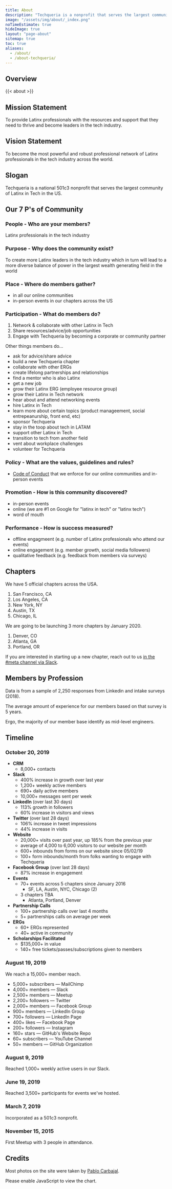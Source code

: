```yaml
---
title: About
description: "Techqueria is a nonprofit that serves the largest community of Latinx in Tech. 💻"
image: "/assets/img/about/_index.png"
noTimeEstimate: true
hideImage: true
layout: "page-about"
sitemap: true
toc: true
aliases:
  - /about/
  - /about-techqueria/
---
```


## Overview

{{< about >}}

## Mission Statement

To provide Latinx professionals with the resources and support that they need to thrive and become leaders in the tech industry.

## Vision Statement

To become the most powerful and robust professional network of Latinx professionals in the tech industry across the world.

## Slogan

Techqueria is a national 501c3 nonprofit that serves the largest community of Latinx in Tech in the US.

## Our 7 P's of Community

### People - Who are your members?

Latinx professionals in the tech industry

### Purpose - Why does the community exist?

To create more Latinx leaders in the tech industry which in turn will lead to a more diverse balance of power in the largest wealth generating field in the world

### Place - Where do members gather?

- in all our online communities
- in-person events in our chapters across the US

### Participation - What do members do?

1. Network & collaborate with other Latinx in Tech
2. Share resources/advice/job opportunities
3. Engage with Techqueria by becoming a corporate or community partner

Other things members do...

- ask for advice/share advice
- build a new Techqueria chapter
- collaborate with other ERGs
- create lifelong partnerships and relationships
- find a mentor who is also Latinx
- get a new job
- grow their Latinx ERG (employee resource group)
- grow their Latinx in Tech network
- hear about and attend networking events
- hire Latinx in Tech
- learn more about certain topics (product manageement, social entrepeanurship, front end, etc)
- sponsor Techqueria
- stay in the toop about tech in LATAM
- support other Latinx in Tech
- transition to tech from another field
- vent about workplace challenges
- volunteer for Techqueria

### Policy - What are the values, guidelines and rules?

- [Code of Conduct](/about/code-of-conduct/) that we enforce for our online communities and in-person events

### Promotion - How is this community discovered?

- in-person events
- online (we are #1 on Google for "latinx in tech" or "latinx tech")
- word of mouth

### Performance - How is success measured?

- offline engagmeent (e.g. number of Latinx professionals who attend our events)
- online engagement (e.g. member growth, social media followers)
- qualitative feedback (e.g. feedback from members via surveys)

## Chapters

We have 5 official chapters across the USA.

1. San Francisco, CA
2. Los Angeles, CA
3. New York, NY
4. Austin, TX
5. Chicago, IL

We are going to be launching 3 more chapters by January 2020.

1. Denver, CO
2. Atlanta, GA
3. Portland, OR

If you are interested in starting up a new chapter, reach out to us [in the #meta channel via Slack](/communities/slack/).

## Members by Profession

Data is from a sample of 2,250 responses from Linkedin and intake surveys (2018).

The average amount of experience for our members based on that survey is 5 years.

Ergo, the majority of our member base identify as mid-level engineers.

<div class="has-text-centered u-align-item--centered u-max-width--tablet m-auto mt-2 mb-2">
  <canvas id="pie-chart"></canvas>
</div>

## Timeline

### October 20, 2019

- **CRM**
  - 8,000+ contacts
- **Slack**
  - 400% increase in growth over last year
  - 1,200+ weekly active members
  - 690+ daily active members
  - 10,000+ messages sent per week
- **LinkedIn** (over last 30 days)
  - 113% growth in followers
  - 60% increase in visitors and views
- **Twitter** (over last 28 days)
  - 106% increase in tweet impressions
  - 44% increase in visits
- **Website**
  - 20,000+ visits over past year, up 185% from the previous year
  - average of 4,000 to 6,000 visitors to our website per month
  - 600+ inbounds from forms on our website since 05/02/19
  - 100+ form inbounds/month from folks wanting to engage with Techqueria
- **Facebook Group** (over last 28 days)
  - 87% increase in engagement
- **Events**
  - 70+ events across 5 chapters since January 2016
    - SF, LA, Austin, NYC, Chicago (2)
  - 3 chapters TBA
    - Atlanta, Portland, Denver
- **Partnership Calls**
  - 100+ partnership calls over last 4 months
  - 5+ partnerships calls on average per week
- **ERGs**
  - 60+ ERGs represented
  - 40+ active in community
- **Scholarships Facilitated**
  - <!-- prettier-ignore -->$135,000+ in value
  - 140+ free tickets/passes/subscriptions given to members

### August 19, 2019

We reach a 15,000+ member reach.

- 5,000+ subscribers — MailChimp
- 4,000+ members — Slack
- 2,500+ members — Meetup
- 2,200+ followers — Twitter
- 2,000+ members — Facebook Group
- 900+ members — LinkedIn Group
- 700+ followers — LinkedIn Page
- 400+ likes — Facebook Page
- 200+ followers — Instagram
- 160+ stars — GitHub's Website Repo
- 60+ subscribers — YouTube Channel
- 50+ members — GitHub Organization

### August 9, 2019

Reached 1,000+ weekly active users in our Slack.

### June 19, 2019

Reached 3,500+ participants for events we've hosted.

### March 7, 2019

Incorporated as a 501c3 nonprofit.

### November 15, 2015

First Meetup with 3 people in attendance.

## Credits

Most photos on the site were taken by [Pablo Carbajal](https://www.linkedin.com/in/phcarbajal/).

<!-- >
Partnering with Salvador Guerrero in the launch of the new Denver Techqueria chapter.
It's been hard to find Latinx in tech in my market, so it would be great to expand my network remotely.
I went to an event at the Adobe in SF and loved the vibe. I would love to be apart of the community of like-minded individuals.
I'm interested in order to develop a network and make new connections.
I would love to network with other UX designers and find job opportunities in San Francisco, Seattle, and Denver.
I am new in the city, I heard about you in the latinofest. Sounds great, I want to know more.
As a 4th year I am still executing a go getter mentality and looking for positive resources to help me succeed !
I’m interested because it offers an opportunity to be able to network with fellow Latino/Hispanics exploring the same or similar paths.
I attended LTX Fest and was overwhelmed (in the best way possible) by all the love and support the Latinx tech world provides. I never knew what I was missing out on, and now that I do - I'm extremely dedicated to finding a community to support my future growth as a Latina in the tech industry.
I want to meet other latinx people who are in tech and represent out here. It is always great to network!
I am interested in getting to know who in our Latino community is in Tech and any projects that they are involved with.
I'd like to join to connect to the Latinx community in tech in my community. As well to possibly form partnerships to host meetup events or speakers at Favor.
Met Shashi and Andrea at the LTXFest. I would like to support the community as best as I can
I have recently taken up an interested in tech and have started classes on Code Academy. I am looking for a community for like minded individuals and to feel empowered as a Latina in tech!
I was referred to this community through a friend in the tech industry and someone already a member of this community. Looking to learn as much as I can about tech (I am new to tech and to sales), and looking to learn with folks similar to me.
I am the global co-lead of Verizon Media's Latinos in Tech (LIT) Employee Resource Group. I would love to join and support in any way possible.
Making the choice to explore my interests in the tech industry wasn't something I ever invisioned myself doing until I reached university and found a community of people from similari backgrounds that inspired me to pursue computer science. It was through them that I learned the true value of community and as such, would love the opportunity to become a part of techqueria.
I want to increase my engagement with fellow Latinxs. I am looking to network.
I'm looking to find community, network, and learn from others in the industry.
Looking to network with Latinos in the tech community.
Would love to connect with a LatinX community of people working in tech. Support, collaboration, friendships and networking.
Meet other Latino tech pros
Meet other people in the same industry
I'm looking to connect with Latinos already in Tech as it is the industry into which I am hoping move.
I had already heard about Techqueria from my coworker and unfortunately missed some events due to prior engagements. I never knew the Latinx community within tech is as big as it is and LTX fest showed me just that and made me so happy and made me want to connect more with other Latinx people.
I was involved on leadership on the Hispanic Staff Association as a former staffer on Capitol Hill for Congressman Chuy García of Chicago, so now that I've transitioned to a career in tech, I also hope to get involved with the Latino community here.
Would like to share opportunities for Latinxs in tech in the Bay Area and get involved if I can.
After learning about Techqueria at the LIT Summit, it seemed like such a great community to be a part of and to learn from other's experiences.
I would like to expand my network in the tech industry and be able to mentor from my knowledge to others in the fintech industry
Recruiting the best team possible!
A couple of my co-workers have been talking about the channel since we work remotely. It is quite hard finding latinos that work in tech. This is why I'm excited to see a whole community of them
Connect with other Latino/Latina tech community members
Sharing my experience and knowledge with the community and building a diverse support network in my chosen  industry.
I want to join a Tech community that is predominately Latinx heritage.
I heard great things from my friends who attended Grace Hopper recently and we have a Los Snaps! ERG group that we'd love to host more events in Los Angeles with other latinos in tech.
I'm trying to get more involved with communities like this one
I work for Bitwise Industries in Fresno California, and our focus as an organization is to uplift communities through tech. We have a strong Latino community in Our organization and we’d love to have a Techqueria chapter in the Central Valley!
Looking to connect to more comunidad in this industry.
Join a community that I can make a difference with
To support our community. To increase the % of women in tech roles.
I’m interested because I want to be able to connect with other Latino professionals in the recruitment industry that can help me grow and transition into the tech industry.
Want to connect to the Latinx community.
I would like to give back to the community and for the betterment of future generations.
I was at the Latinx Heritage Event at CB on 10/9, I received an invite via the Nextplay slack, I was encouraged to join the Slack channel at the event.
I would like to connect more with Latinx community in tech! I’m thinking of pursuing tech as a future job opportunities but still unsure.
As a Latinx person in Tech in SF, I have found very little community, hoping Techqueria can give me a little of that!\r\n\r\nAlso, Francis who I've heard speak at various events is awesome and I loved to learn more from her! :)
I feel that I can grow and become more informed and sufficient with the tech industry.
I'm interested in understanding how Tech can be leveraged to enhance health and wellness outcomes in Latinx communities. We are a particularly marginalized community in terms health metrics, and I believe by sharing ideas we can work to improve our conditions.
I am a recent first generation graduate and would like to join a supportive Latinx community to grow my network. Looking for job opportunities and a space to grow and support other Latinx.
To connect with more latinos and make connections with my people.
Actively looking for a new role in people operations, diversity, equity and inclusion and social impact.
Community, sharing job opportunities and being an ally to other people of color in tech!
I've followed the group on Meetup for quite sometime.  I finally was able to go to an event and had a great time meeting other people that are part of the Latinx community.
I've been looking for an active LatinX commmunity for connecting, since we are still a small minority in tech fields.
Always want to be closer to my latinx community and this seems like a great group. Also, great freaking name (Techqueria)!
Would like to expand my network in the LatinX community
Be able to gather knowledge on how to network and be professional. Additionally be the ambassador of my school and help spread the word of our latinx community.
I'm currently a student at Skyline College, apart of student government, the president of LASO club (Latin American Student Organization), and a member at our Engineering Tech and Scholars Learning Community. Our school population consists more than 50% of latinos and as a representation of our student body but being latina I'd like to help my school show our students that there are a lot of latinos in the tech industry and they won't be alone in this journey by making connections.
Wanted to find a community of Latinos around where I live.
really enjoyed the event at crunchbase. as a Portuguese I felt really welcomed to the group.
Nice community, I went to a meetup in crunchbase and liked it.
I'm new in the tech scene, and I'm trying to find a community. I met some people from Techqueria today at the LTX Fest and they seemed great. I look forward to the opportunities and friendships that will come out of membership in this community.
Growth my tech network in the US
Would like to open my network to other Latinos to help them with sales opportunities/jobs.  \r\n
I am interested in creating community among other latinas in tech. I would also love to share relevant opportunities with my students
I'm looking for a community of like minded people to discuss business, technology and other things.
Would love to meet local developers and contribute to the community.
I had a great chat with Kristal Garcia about the Techqueria community and want to connect with other people of LatinX descent in the tech industry.
Networking and meeting tech entrepreneurs
I am one of the directors at a tech education organization. We focus on empowering low-income communities of color to get connected to the tech sector.
Share volunteer opportunities and connect our students to mentors and role models
I want to connect to different people, networking, and help to empower women
Connecting with other Latinxs in product and design, mentor and support each other
Would like to get connected and learn from others already in tech
I want to connect to with other Latinx people in tech in the Bay and learn from them!
Community
I feel like it's important to meet other Latinx people in tech because we are a minority in these spaces. We can use this community to guide each other and help lift one another up.
I want to help Latinx to create a high-achieving Personal Brand Look
Meet new people, Learn about the industry from other perspectives, and open to new job opportunities.
To connect with other Latinx techies and give back.
I have always worked in tech and media and would love to be connected to other Latinx professionals in the tech community.
I am invested in improving diversity within Tech and opening up conversations around the role Tech is playing to both benefit and harm the broader Latinx community.
I would like to expand my network and meet other Latinx in the industry.
I want to meet other Latinx members of the community to learn about the impact they’re making. Also, I want to know how these bright minds think tech can solve some of the issues disproportionately affecting our community in the U.S. and beyond.
I want to be more involved with the latinx community in tech, especially as a former Code2040 fellow
I would like to meet more people in the tech industry and join a community that supports and uplifts each other.
I am a woman in tech and want to make a difference in the world. I want to share my positive experience at LTSE thus far.
To join a latin professional community, to support the community, networking and have fun
Meet more Latinx folks in tech.
I want to be a more active Latinx member within the tech community bring in new members as well as helping my company ERG grown and retain employee that identify as Latinx.
I want to connect with other Latinx in the tech industry. I've found that when I am in a space with other Latinx there is a different kind of connection that makes it easier for me to communicate ideas. I believe that this community will help me in my career.
I want to expand my network of like-minded individuals and also serve as a future mentor to others. I want to share opportunities that I come across that may benefit others in the Latinx community.
I am interested in supporting and being supported by the community.
I'm latina and interested to become more informed in conversations related to latinos in tech.
Since the tech industry is very short on Latinx people, I find it very hard communicating/ networking with people. I am interested in Techqueria because it's the largest Latinx community.
I want to be a part of a community of Latinx professionals in Tech that understand me and support me in my professional aspirations. In addition, I want to attend events to network as well as assist the community as best I can.
It looks like a great opportunity to get to be exposed to amazing events and meet people from all different backgrounds.  Techqueria also seems very inspiring to think outside of the box and not to be afraid to break barriers.
I heard about Techqueria in a social event in another company here in SF. I got interested to connect with you, connect with peers, and explore volunteer opportunities.
I've always felt like there was a shortage of Latinx scholars within the Tech community. It's refreshing to know that there is a whole community solely devoted to Latinx people interested in tech.
I learned of Techqueria through Twilio's LatinX ERG and it seems like a great way to participate and connect with the LatinX tech community.
I love to support Latinos in Tech!
Sounds like a really cool community!
To support more latinx folks in the tech industry! \r\n\r\nI identify as Black, but am primarily of Haitian descent, which is arguably also Latinx. I've been in the tech industry for over 20 years and am trying to invest more energy in helping more people of color get in and be successful
Connect with other Latinos, and provide opportunities to others.
Im a first gen student looking to meet anyone willing to mentor a Latina in Tech
I support the vision.
I am interested in joining Techqueria because I would love to see more Hispanic representation in the tech industry. I want my people to have as much a chance as others to work in this field.
To meet la raza.\r\nTo learn about work opportunities.
I'm a recent graduate and transplant to the Bay Area looking to connect with fellow members of the Latinx community, especially those involved in tech and politics.
A coworker of mine told me about it as he is also a part of it and it definitely seems like something I would like to be a part of at this point in my life.
I would like to meet other Latinas who are in the tech field.
I am a Computer Science student graduating in Spring 2020 looking to meet  other Latinx individuals with a passion for tech, hear and learn from their experiences in the modern tech industry, and explore future full time employment opportunities.
I just need to expand my network and connect with my people, la Raza, saben? Barely starting out, so having a network that's already there, it'd be awesome to have the support.
I'd like to network with other Latinx in tech, discussing issues of importance to Latinx in tech and joining / supporting the community.
To meet people working in tech
I recently attended an event in San Francisco for Hispanic Heritage month. I truly enjoyed the connections I made with professionals that shared similar backgrounds. I would love to be part of this community where I can find a mentor, as well as mentor the younger members.
For a greater access to resources as well as job searching and inspiration from a good community.
I will graduate from IU in May 2020. I am looking for a role in tech consulting or business analytics.
I am looking to find a community of Latinx in tech, specifically in Data Science
I am about to graduate from school and would love to be connected with other fellow Latinx technologists to learn and grow with them. I also excited to attend meetings to connect with people and listen to their experiences in tech.
I'm an IT support specialist studying to become a programmer and looking to getting into cybersecurity. I heard about this community from the Computer Science Department Chair at my school.
I want to network with more latinos in this industry and find people to work on projects with.
I want to join a community of people who are aspiring to breakthrough in the tech field.
Curious to learn more about the community.
Me gustaria conectar con la comunidad latina involucrada en la industria del software. Principalmente extender mi red en Atlanta, GA.
To meet like minded individuals and contribute to the effort of connecting the latino community with tech.
Want to see more people of latinx descent and tech to socialize and learn new skills.
I would love to have the opportunity to network with and learn from other Latinxs in tech. This sounds like an awesome community!
Hi! I am looking to connect with other Latinx in tech with similar backgrounds to support one another in our careers. I recently moved to the Bay Area (courtesy of Adobe) from Texas.
It's been lonely often times being the only latinx in the different tech companies that i've been a part of. loved to learn and get to know other latinx folks.
Connecting with other Afrolatinx, Indigenous, Latinx, etc in and out of tech. This is a community that is closely related to my work but also who I am as a person and how I show up in my community.
I am looking to be a part of a Latinx Community. Many times being a part of this industry I feel isolated as if I do not belong because it is populated by people who do not look like me and do not face the same adversities as me.
Network
Support the latin tech community and get to know it
As a Latinx founder/tech professional, I've often felt like the only one in the room. It's not easy connecting with other Latinx folks in tech and Techqueria seems like an amazing community that I'd be honored to be a part of.
I would like to join a community that is enthusiastic and proactive about helping persons reach their maximum potential.
I'm a Brazilian Latina that studied engineering at Stanford and am a founding member of Democracy Earth, a blockchain voting nonprofit with roots in Argentina. I'm running for Congress in San Francisco and want to do the Latinx tech community proud. Generally, I want more Latinx camaraderie in my life.
I want to be more involved with the community
I love the community, love your events and all the great work you're doing
Asked to be a speaker by Phillip
I want to connect with people who come from a similar background as myself.
I'm trying to break into the tech industry and get my fellow latinos in as well.
I heard about the awesome community in this slack, and would like to join!
because is a awesome and large latinX community
My friend who's a part of it recommended I join since I would like to work in tech
I want to be able to possibly network to recieve opportunities towards mobile development.
Finding a community of other latinos in tech!
I would love to find other Latinas in Tech around my area! I was just at the Latina luncheon at GHC and was amazed of the Latinas in tech
I want to network
As a Latina/Chicana I have always struggled to get into tech internships because I wasn't prepared in the past and now I want to make sure I get mentored or connected with people who can support me throughout my journey. I'm a first generation student so trying to get through college was enough of a struggle, but now I'm entering the real world where I need all the help I can get to keep up with the tech industry and pave the way for more generations to come. I want to be competitive but not destructive, so please, I ask to be considered. It is hard to find any Latinx role models in the tech industry; I hope by being selected I can become that role model for someone else and help them as well.
Networking,  find a job,  learn
I would like to be part of a latinx community in tech that can support me professionally and let me connect with other people who share similar backgrounds
To increase the Latinx presence at my current company through hiring
I would love to hear more about what Latinxs in tech are doing in the Bay Area and to share the jobs we have available at my company!
Networking
I'd like to connect and learn from other Latinx folks locally and nationally. Sharing resources and building community through Slack is also another reason why I'd like to join the Techqueria Slack community.
I am proud of my Hispanic heritage and excited there is a community in the tech industry full of our culture and passion.
I am interested in meeting new people in the Latinx community who also work in tech
Because it looks interesting to me to connect with other spanish speaking people!
I want to connect with other latinx students and intern in the data analytics world.
I grew in Colombia, very undeveloped country for women in tech I want to share my experience in the tech field with my community and plan to do it so by joining groups that advocate for minorities in hispanic technical fields.
I'd like to join a community of Latinxs with whom I can consult with on career moves and offer advice to those seeking it.
As a resource to direct my students to, stay updated with tech industry
I recently moved to the US and starting a life in a new country is not always easy. I feel I can learn a lot personally and professionally surrounded by people that I feel I may have so much in common.
I recently graduated from college this past May 2019 and I’m looking for job opportunities in the tech industry. I would also like to join in order to network with other latinos that could help me fulfill my career goals.
Interested in building a tech company
Would love to hear more about events in the LatinX community and connect with others in my area.
I wanted to strengthen my network of latinx designers. I'm a student and looking for design resources and possible mentors.
I want to surround myself with empowering Latinx who are pursuing a tech career! I feel like being surrounded with others like myself would give me that extra boost of motivation to keep going in the tech industry and feel supported while doing so.
I’m a master student getting ready to get into the industry. It’s rare to see latinas in my field and I would love to get to know more latinas in tech
Connect with like minded folks to build a network and discuss the future of tech and how it impacts our communities.
I want to find a community of individuals that look like me and are passionate in what they do, specially if it's in design.
I would like to join because I see a lack of familiar faces in my compsci class and i'd like to connect with people that I can relate to.
I hear that all the cool tech latinos hang out here : )
I am interested in connecting with other Latinx identified professionals in the filed. I am also looking to recruit and connect candidates with opportunities at Boro.
Looking to find ways to help in the broader community
I've been to a few events and I'm part of the Latinx @ Twilio ERG board, so I think this would be a great way to get more connected to the community.
I am currently a student and will be done with the bootcamp in 3 months so I want to expand my network so I can facilitate my transition as a professional.
I recently completed a UX Bootcamp and would love to start meeting people who work in the industry and learn more about it.
Hi, I migrated to the US when I was 20 years old and I think it is important to stay connected, support one another and celebrate our heritage. A strong community that supports each other is key to grow professionally and as a community of strong and mindful individuals
I am new to the industry side of tech and would love to meet fellow Latinx.
I'd like to join Techqueria so that I can meet more Latinx folk who work within tech as well as provide any resources I have. Also, I work with youth of color and would love to have access to such a large group of Latinx folk so youth can see representation of folk that look like them in tech.
I'd like to meet and network with other Latinx in tech, and talk about different ways to make tech more inclusive. I'd also like to be part of any active efforts the group might have to encourage Latinx to seek a career in tech.
To join a community of fellow Latinx people in tech.
Would like to gain access to other amazing latinx in tech shaping the future for the next generation and contribute towards building a legacy of latinx as integral part of working America.
To share, hell and support latin women in tech
I would like to speak to people that can relate to our unique experiences at Latinx in Tech.
I am looking to make the jump into the tech industry. I have mainly worked in the beauty and lifestyle industry and I am ready for a change.
Venture Cafe Miami works to build a more diverse, inclusive, and accessible innovation ecosystem. We connect innovators to make things happen, and look forward to growing a partnership with Techqueria.
I’m interested in building a career leveraging tech and data for social impact through sustainable business models that focus on accessibility, efficiency and inclusion. I would love to connect and brainstorm possibilities for ways we can tap into high-potential talent in the Latinx community.
I want to reach out to the latino community in the bay area that works in the tech industry mainly to network and for mentorship. If possible, I would also like to get some help with my job search, since I have an upcoming deadline to find a job.
I am currently in a 10-month intensive coding program. when I first heard of Techqueria, I began following their social media pages to get more information and as a Daca recipient I feel like Techqueria would be so helpful for me.\r\n\r\n\r\n\r\n
I'm hoping to connect with fellow Latinx in the tech space.
As a Colombian-American woman who is a Product Manager at a tech startup in Atlanta, it would be wonderful to be part of an active community of Latinx folks in the Atlanta tech scene. Having the built-in network of Techqueria's presence in other cities across the country to refer to as we build one here in Atlanta is probably what I find most exciting!
To connect with other Latinos in tech and getting support in getting internships/jobs in the tech Industry.
There's not a big Latinx community around where I live and I'm looking to make up for the missing community.
I've heard amazing things about Techqueria through Built By Girls, and I want to become more involved with Latinxs in tech.
I heard about Techqueria and its big presence in the west coat and im excited it's coming here to Atlanta.
Para contactar otros latinos en tech
I want to be part of a community of latinx data scientists.
I am fairly new to programming and I want to be successful as a first generation, Latina female in Computer Science. I am involved with many clubs that are offered at my university but I would like to reach out to as many resources as I can.
I would like to join a community to see what new and interesting things are going on in the tech world.
-help the community\r\n-share knowledge
Share experiences and opportunities with other professionals in tech across the USA.
During my experience in tech, it has been difficult to fully connect and identify with other peers that do not share a similar background as I do. I would love to join Techqueria to network with other tech professionals who share my background and to be part of a familia.
My campus lacks a strong community for Latinx in Tech. I am apart of SHPE and WiCS, however, I would love to be apart of a community that is filled with people who have similar backgrounds as me.
I’m trying to increase my network in the Latino community. I also have a lot of questions around becoming a founder/ entrepreneur, and it would be great to get advise from other members of the Latino community.
I want to share my knowledge and at the same time grow
I just want to share my knowledge and experience with fellow Latinxs.
Talking with people in the Calibrate conference they recommend me to join this slack
I am in the process of shifting my career aspirations from HR to that of a web developer or software engineer. I don’t have much support from others of my culture or ethic group so joining this community would be amazing.
I was part of the Los Uber’s Latinx group at Uber and would like to connect with fellow latinx through out other tech companies.
To help build community.
I have alot of experience in events and marketing. Would like to lend a hand to help make events more successful and I'm interested in sharing out best practices.
I would like to be more involved in the tech arena supporting Latinx individuals grow in this industry and ensuring that we are properly represented! I would like to be involved in assisting with volunteering at events or being a part of the board in some capacity. Hope to give back!
I am interested in joining Techqueria because I would like to grow my network and meet other Latinx professionals.
I would like to join Techqueria because its something that I would be interested  in seeing the creative ideas that people have within the community.
Have some tacos when code
Just moved here from DC to the Bay Area. Looking to connect con mi gente en Tech.
Huge advocate for our community in tech
I want to be supported by a tech community that I'm not getting at my university!
I recently moved to Seattle from Los Angeles to start my full-time MBA program at the University of Washington Foster School of Business. I was a high school math teacher, but I am interested in careers in the tech industry, specifically corporate strategy, finance, and product management. Joining the techqueria community would be the perfect opportunity to meet people in the tech industry.
I want to make professional connections with other Latinx folks, as well as community. I haven't had success really finding a Latinx community here in SF, and I want to fix that.
Interested in learning more about tech and how it can apply to my fashion career.
I want to connect with other Latinos that work in tech and are interested in mindfulness and personal growth.
I attended a meetup yesterday for Airbnb and would like to learn more information about upcoming events. I feel like this community will help me grow in my journey in the tech industry.
I would like to connect with more latinos in technology. We are not that many and some times is hard to relate to my co-workers. I would like to hear about other experiences
Share best practices. Keep up with happenings in the community.
didn't know this group exisited, would be great to see what the rest of the latin tech community is up to and link up with more chileans in tech.
To learn more and connect with more Ltx in tech- specifically those working in HR
I appreciate what LatinX In Tech Stands for and I would like to learn how Poshmark can represent more latinos in tech.
I want to expand my community of Latinx tech workers and share my experiences.
Since I have had realization that my ethnic is not represented very well in the tech community, I want to help to make the change!
Because I am Latina and in tech, I would like to build a community with people who share similar life experiences. I would love to receive mentorship from others while also being a mentor.
As a Mexican individual in tech, I have found it extremely hard to find others that look like me and come from a similar background as me. I would love to join to have a sense of community.
Just to be get connected to my heritage. See if there is way I can help and provide guidance.
I am extremely passionate about leveraging tech (and the growing tech industry) for social impact and I’m interested in meeting other folks from my background who are interested as well.
Networking opportunities with other individuals with like-minded interests
I want to network with other Latinx people in Tech and contribute to the much needed diversity in tech.
I like to meet with other Latinx in the area and really enjoy panels made up of professionals in all different fields.
Friend told me about it. I want to connect with other like minded people because the Jared’s of the world tire me out.
I attend another Meetup called latinos in tech and i just love how the latinx community helps its people achived their goals and when I learned about Techqueria i was fascinated and just want to part of it and help the community
I am interested in internship opportunities and will feel empowered to learn from other Latinx's in tech.
People of color are underrepresented in tech, so I don't meet many other Latinxs who are in tech, so, as a Latino, I think this would be a great opportunity to meet other Latinxs and bounce ideas/network.
I'm from colombia, and i love connecting with other latinx to help each other out
I want to share tech opportunities with others in the LatinX community.
I'm taking a little time off from startup life to catch my breath, and have been volunteering and mentoring. I'm interested in discovering more about the Latinx tech community and figuring out ways that I can give back.
Network with gente
I am interested in joining Techqueria because I am eager to learn more about Latinx Tech Community. I am also eager to support the Latinx Tech Community.
I recently graduated from college and I am looking to expand my network of Latinx professionals. I think it is important to be connected with people that can relate to your background and have similar upbringing.
I've heard great things about it from friends and others I've met at latinx evebts.
I think its a warm feeling to be involved with communities where you can share similar interests.
Latinx people are underrepresented in tech. I'd like to meet and talk to other people who share the same interests as me.
Be connected with people like me in an industry that doesnt have many of us
Learned about this from a coworker and looking forward to connecting with other latinx folk in tech. Also checking out open job opportunities and networking events
As a recently arrived latina to the US, I would love to get involved in the community and provide positive impact on people that might not have been as lucky in their journey as I have been.
I’ve always had an admiration for the tech industry (I have some coding experience and am a gamer), but most importantly, as a Latina I have a passion for helping other individuals in my community.
Transparency, Community, and Growth in our network.
I am currently interviewing for Finance roles in the tech industry, to include the startup scene. This venue would help me better understand the industry as a whole and how to build relationships in the Bay Area with fellow Latinx identifying professionals.
We're trying to create a better tool for the "community slack" use-case. Thousands of users doesn't really work with the way slack limits message history, so I'd love to talk to the owner of this workspace and see if that's at all interesting. We're just gauging interest, not selling anything. It's not even done yet.
I was in the group and forgot my login. I want to connect with likeminded latinas in tech
I'm interested in the tech-finance track. I think its an ever-growing field and because there are a lot of opportunities.
I currently work in marketing in consumer goods but have worked in tech in the past and am looking to connect to other Latinos who work in tech.
I was at LatinX startup weekend and had a great time with the members.
In search of community, advice, mentor/menteeship, and building each other up to succeed!
I hear about the idea from a colleague, I'd love to participate on events and do some networking with other Latinos.
Full disclosure, I run a theatre company in SF, but we are a start up. We are trying to actively bridge the gap between tech and art. Would love to be a part of this group!
Why fit in when you can stand out?
Looking forward to meeting other Latinx in the tech space. In my current role, I help entrepreneurs to accelerate growth in their startups. In past roles I have been involved in technology sales and product management.
I'm interested in networking with Techqueria. Have ideas for a python workshop that I'll like to offer.
I am interested to learn more about what others are working on and their experiences in the industry. I want to be more involved in the community.
I want to be in the loop and be part of the network.
Bc I am Latinx and want to be part of a larger Latinx community that increases our population in the tech industry
Interested in growing my connections with LatinX peers.
Just starting my career in data science, and would appreciate a community
It took my attention about Techqueria. I would love to know more about this. By the way, I am deaf. I wonder if there are deaf people at Techqueria.
I’m new to the Bay Area and interested in an HR role in a tech company
I am a young professional latino and I love getting to know my fellow latinx professionals. I am a Vice Chair for SHPE-SV and involved with the IEEE SC chapter as well.
Meet Latinx community in tech. Find & build community.
Meet people in the tech world (better if latinx) to create a network for entrepreneurship
I'm a new developer looking to reach more like minded people and looking find some mentorship.
I love getting into this tech community, and to know that there are Latins as myself that are getting into the tech industry. Would love to connect with them too.
network
Hello, I believe my account was deactivated in error. Re-submitting the form.
To learn about new opportunities
Currently living and working in the Bay Area, and the lack of Latinx in the Bay Area is a little jarring versus NYC. Want to meet other professionals.
We are forming a new chapter here in Denver!
I believe it is essential for increased representation in the tech space and want to be apart of that. Techqueria was recommended to me from the Latinx ERG Los Ubers at my company.
My mentor recommended me to :)
Would like to contribute to diversity, equity and inclusion in tech
Just found out about this through a coworker. Very excited to be able to connect with other latinx folks in tech
As a Latina, it is really hard to navigate the tech industry. I want to connect to others who identify as Latinxs and who are also facing the same struggles or challenges as we navigate an industry where our representation is lacking.
I want to join Latinx in Tech community because I want to follow a career in the technology field. I have a bachelor's in computer science and I'm interested in going for my master's in cybersecurity or software engineering. I strongly believe that by being part of a Latinx tech community would help me gain knowledge and like that I would be able to pay ot forward in the future.
Learn about the community, use cases, challenges, and opportunities in the tech industry
I'm interested in joining Techqueria because I want to be part of a community that celebrates diversity.
I’m Hispanic and would love to meet more Latinx people in the tech industry.
I’m at the intersection of politics, advocacy, and human rights work and want to enhance my work and impact to people by getting a better understanding of how to use tech to influence human rights.
As someone who recently moved to San Francisco and joined the tech industry, I am interested in networking, forming friendships and using my skills to help Techqueria reach its goals.
I’m interested in networking and applying for internships
I want to be able to see what opportunities are out there that I can be a part of.
Connect with like minded Latinos and learn more about Latinos in tech
To further expose myself to updates and trend to the subject at hand.
I’d like to join a community that I can relate to and learn from.
I want to be connected to people like me who are brown and proud and in the same networks. I want to absorb everyone's experiences and learn. Most importantly I want to feel like I'm important and part of something, that its not just me living a dream but rather creating a legacy for those that come after us.
I’m currently in the financial services industry and want to move more towards the tech industry (specifically data science)
I want to meet more like mind people in the tech field, and learn more about web design and UX design.
Recently graduated in May and entered my first job in the tech industry. I'm currently looking to join communities for support and resources as a latina in tech.
We would love to partner with Techqueria and host events. :)
I am really excited to become more involved within the Latinx community here in Austin. I’m born and raised San Antonian and miss being in a strong latinx environment. I am also excited about to opportunity to be able to leverage the knowledge that I’ve gained from being exposed to the tech market on a daily basis and offer up my knowledge and exposure to really help the community within Techqueria whether it be to help them find a job or to offer up career guidance.
John Moreno told me about it. News and Networking on IT
There are many things about tech that are learned with experience. As a mentor, I want to share that knowledge to better prepare others for the field along with building a community.
As a recruiter I want to expand my network AND help mi gente as much as I can.
I recently just moved to New York City and I want a community I can feel like I belong and meet people that have the same passion and hardworking motives like I do within the industry. I want to help represent the Latinx community and do it with people that feel the same! (I'm also on the hunt for the best taco spots)
I want to meet more Hispanics in the tech industry and grow the community.
I’m a recent UX Design bootcamp grad with a marketing background who’s looking to make connections and collaborate with other Latinos in tech.
I’d love to engage in the Latin community . I believe that being a Latino is a great opportunity to overcome any obstacle and I believe in that all of us should help each other like hermanos.
I want to be around people like me who do data analysis and tech stuff and are Latinx.
To make friends and help others.
Part of a small Hispanic Voices group resource group at Medallia.
There is direct alignment in the work I do around CS Education for the Latino/a community. I have known David for a few years now and always support Techqueria however I can.
Share knowledge and ideas with the community
As a latinx with white privilege I often had trouble navigating this part of myself in the workplace until a fellow colleague added me to our latinx ERG one day out of the blue. I want to be a part of the conversation and help more latinx shine in tech!
Extremely excited ot meet other Latinx individuals and create a community of support and encouragement!
As a Nogales, AZ native, heavily in startups, technology, and community. Meeting with Stephanie Bermudez encouraged me to be more involved and help in any way possible.
I’m really excited to meet other Latinx professionals in my industry!
To better serve my community and the underprivileged that are interested in things they feel they don't have the opportunity to be apart of.
Diversity in tech is an issue for everybody, especially for dominant-narrative folks (like me).
I want to make professional connections and maybe find a mentor with other latinx professionals in my industry.
To connect with other individuals who share the same passions and interests as me as well as network with professionals to
I want to be more involved in the Latinx tech community. I love what I do as much as my heritage.
I need the support :(
I just came from your NYC event with Giphy and I was energized by the community and excited for what I can learn from others and what I cam contribute.
I Love Tacos and Tech.
I am a Latina Data Science and Math major at Berkeley. I am also a senior and will be graduating next May, so I am looking to expand my network and obtain resources that will allow me to find a career path that I can enjoy and also have the opportunity to give back to my community.
I am in the process of leaving consulting to explore starting a mobile bank for Hispanics. I am interested in chatting to software engineers interested in making a difference by reducing the extortionate costs the Hispanic community pays for transaction fees and credit.
I am a LatinX in Tech always looking to expand my network.
I’m interested in changing sectors and looking for opportunities within the tech space.
Hello, I am part of the team with Trimble Inc. that wishes to help bring a successful Techqueria to Denver CO. Salvador Guerrero has taken the lead in gathering the information on what will make this work for all involved.   I wish to support our Latin brothers and sisters in anyway I can and this seems like a wonderful tool to make excellent use of.
I met two people at a Google brunch recently that recommended Techqueria
I would love to connect with other Latinx professionals in the NYC area.
Promote Latinx awareness / networking within the Technology industry
I am a Latina majoring in Comp Sci and Electrical and Computer Engineering. The higher I go in my classes the less diversity I see. I would love to be a part of this Latinx community, where I am reminded that I am not the only one!
Looking to connect to the LatinX Tech community and get involved in activities in NYC.
I'm looking to build more community within my field!
My roommate is Latina and she joined Techqueria. She’s told me all about the cool people and networking opportunities she’s learning about. I’m a WOC and would love the chance to mix and mingle with like minded people.
I want to be surrounded and support members of my community in tech. It’s rare to see someone like me in the tech world.
Connect with other Latinx in tech!
As a Mexican student interning in the Bay Area I've come to realize how important it is to be a part of a community you identify with, especially far from home. I think Techqueria is a great space to share experiences and learn from people that get it.
I want to meet more LatinX in tech around me
I would love to connect with other Latin professionals in Tech to learn from their experiences. In addition, it would help me decide what sectors of the industry that interest me most.
I would love to recruit Latin professionals for our roles at 1021 Creative!
I would like to connect with other Latinx in Tech in the bay area!
I would like to familiarize myself with more Latinx members in the Tech industry.
Networking with a Latinx Tech Community
As a Latino working in the Tech industry, I would like to join Tachequeria to expand my professional network, learn more about career advancement opportunities.
Me and a small but mighty team of Latinx professionals are embarking on Centro's first ever Latinx ERG!!
I'm wanting to engage more in the community. I'm starting my personal brand that is heavy on being a Chicana — PochaMama.com. Also, I'm looking for potential new work.
Our company is interested in increasing access to Engineering roles for URGs including the LatinX community.
I believe in the mission of Techqueria and am committed to supporting brown and black people for success.
I read the description of what is being discussed in the group so I would of to be a part of the discussions.
I would like to share a fellowship opportunity and also engage where appropriate on the like.
I’ve been to events before. I love feeling part of this community and have found inspiring people all around me.
Networking, provide insight in tech and reach out to those who will need as well
Friend told me I should, sounds interesting
Hi! Just started my first full-time job here in the Bay Area. I would love to join Techqueria to be involved in local community events!
Looking to grow professionally and meet people with the same goals.
I want to be able to communicate with like-minded individuals who are Latinx as well as work in the digital marketing and tech space. Additionally, I love shareing knowledge and I'd love to be able to share my insights in SEO with a larger group.
I'd like to have a bigger sense of community professionally and socially
I am a half latin, half european recent graduate in programming and design. I'm currently looking to grow personally and professionally in the tech industry. Techqueria seems like a great community that could support me.
Connect and give back -->

<script src="https://cdn.jsdelivr.net/npm/chart.js@2.8.0"></script>
<script>
  Chart.defaults.global.defaultFontColor = "Rubik";
  new Chart(document.getElementById("pie-chart"), {
    "type": "doughnut",
    "data": {
      "labels": ["Engineering", "Product/Design", "Operations/Sales", "Founders/Executives", "Recruitment/HR"],
      "datasets": [{
        "data": [60, 15, 15, 5, 5],
        "backgroundColor": ["#fabf67", "#ff551f", "#3f8db9", "#5a4640", "#2f4052"]
      }]
    }
  });
  Chart.defaults.global.defaultFontColor = "Rubik";
  new Chart(document.getElementById("pie-chart"), {
    "type": "doughnut",
    "data": {
      "labels": ["Engineering", "Product/Design", "Operations/Sales", "Founders/Executives", "Recruitment/HR"],
      "datasets": [{
        "data": [60, 15, 15, 5, 5],
        "backgroundColor": ["#fabf67", "#ff551f", "#3f8db9", "#5a4640", "#2f4052"]
      }]
    }
  });

</script>

<noscript>Please enable JavaScript to view the chart.</noscript>
